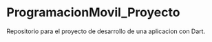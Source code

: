 # ProgramacionMovil_Proyecto
Repositorio para el proyecto de desarrollo de una aplicacion con Dart.
